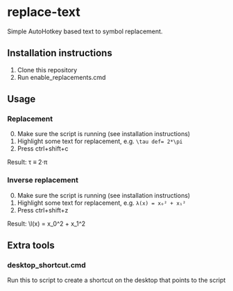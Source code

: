 # replace-text
Simple AutoHotkey based text to symbol replacement.

## Installation instructions
1) Clone this repository
2) Run enable_replacements.cmd

## Usage
### Replacement
0) Make sure the script is running (see installation instructions)
1) Highlight some text for replacement, e.g. `\tau def= 2*\pi`
2) Press ctrl+shift+c

Result: τ ≡ 2·π

### Inverse replacement
0) Make sure the script is running (see installation instructions)
1) Highlight some text for replacement, e.g. `λ(x) = x₀² + x₁²`
2) Press ctrl+shift+z

Result: \l(x) = x_0^2 + x_1^2

## Extra tools
### desktop_shortcut.cmd
Run this to script to create a shortcut on the desktop that points to the script
